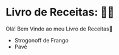 # Livro de Receitas: :man_cook:

Olá! Bem Vindo ao meu Livro de Receitas👋

- Strogonoff de Frango
- Pavê
